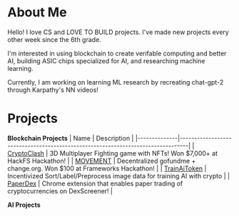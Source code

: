 # About Me
Hello! I love CS and LOVE TO BUILD projects. I've made new projects every other week since the 6th grade.

I'm interested in using blockchain to create verifable computing and better AI, building ASIC chips specialized for AI, and researching machine learning.

Currently, I am working on learning ML research by recreating chat-gpt-2 through Karpathy's NN videos!


# Projects

**Blockchain Projects**
| Name         | Description                                                                     |
|--------------|---------------------------------------------------------------------------------|
| [CryptoClash](https://github.com/shreybirmiwal/CryptoClash-HackFS2024)  | 3D Multiplayer Fighting game with NFTs! Won $7,000+ at HackFS Hackathon!        |
| [MOVEMENT](https://github.com/shreybirmiwal/movement)     | Decentralized gofundme + change.org. Won $100 at Frameworks Hackathon!          |
| [TrainAiToken](https://github.com/shreybirmiwal/trainAI) | Incentivized Sort/Label/Preprocess image data for training AI with crypto       |
| [PaperDex](https://github.com/shreybirmiwal/PaperDex)     | Chrome extension that enables paper trading of cryptocurrencies on DexScreener! |

**AI Projects**
